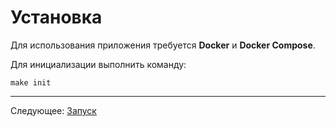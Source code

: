 # Установка

Для использования приложения требуется **Docker** и **Docker Compose**.

Для инициализации выполнить команду:
```
make init
```

---

Следующее: [Запуск](../03-start/README.md)

